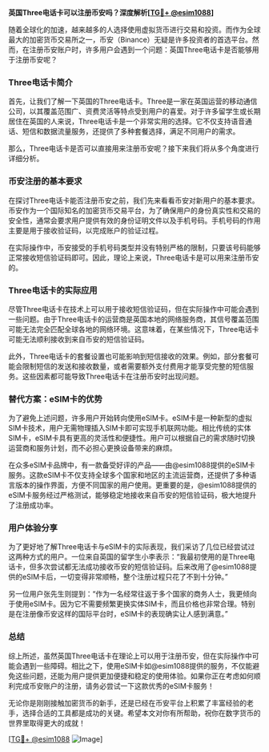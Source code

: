 **英国Three电话卡可以注册币安吗？深度解析[[TG💪+ @esim1088](https://t.me/s/esim1088)]**

随着全球化的加速，越来越多的人选择使用虚拟货币进行交易和投资。而作为全球最大的加密货币交易所之一，币安（Binance）无疑是许多投资者的首选平台。然而，在注册币安账户时，许多用户会遇到一个问题：英国Three电话卡是否能够用于注册币安呢？

### Three电话卡简介

首先，让我们了解一下英国的Three电话卡。Three是一家在英国运营的移动通信公司，以其覆盖范围广、资费灵活等特点受到用户的喜爱。对于许多留学生或长期居住在英国的人来说，Three电话卡是一个非常实用的选择。它不仅支持语音通话、短信和数据流量服务，还提供了多种套餐选择，满足不同用户的需求。

那么，Three电话卡是否可以直接用来注册币安呢？接下来我们将从多个角度进行详细分析。

### 币安注册的基本要求

在探讨Three电话卡能否注册币安之前，我们先来看看币安对新用户的基本要求。币安作为一个国际知名的加密货币交易平台，为了确保用户的身份真实性和交易的安全性，通常会要求用户提供有效的身份证明文件以及手机号码。手机号码的作用主要是用于接收验证码，以完成账户的验证过程。

在实际操作中，币安接受的手机号码类型并没有特别严格的限制，只要该号码能够正常接收短信验证码即可。因此，理论上来说，Three电话卡是可以用来注册币安的。

### Three电话卡的实际应用

尽管Three电话卡在技术上可以用于接收短信验证码，但在实际操作中可能会遇到一些问题。由于Three电话卡的运营商是英国本地的网络服务商，其信号覆盖范围可能无法完全匹配全球各地的网络环境。这意味着，在某些情况下，Three电话卡可能无法顺利接收到来自币安的短信验证码。

此外，Three电话卡的套餐设置也可能影响到短信接收的效果。例如，部分套餐可能会限制短信的发送和接收数量，或者需要额外支付费用才能享受完整的短信服务。这些因素都可能导致Three电话卡在注册币安时出现问题。

### 替代方案：eSIM卡的优势

为了避免上述问题，许多用户开始转向使用eSIM卡。eSIM卡是一种新型的虚拟SIM卡技术，用户无需物理插入SIM卡即可实现手机联网功能。相比传统的实体SIM卡，eSIM卡具有更高的灵活性和便捷性。用户可以根据自己的需求随时切换运营商和服务计划，而不必担心更换设备带来的麻烦。

在众多eSIM卡品牌中，有一款备受好评的产品——由@esim1088提供的eSIM卡服务。这款eSIM卡不仅支持全球多个国家和地区的主流运营商，还提供了多种语言版本的操作界面，方便不同国家的用户使用。更重要的是，@esim1088提供的eSIM卡服务经过严格测试，能够稳定地接收来自币安的短信验证码，极大地提升了注册成功率。

### 用户体验分享

为了更好地了解Three电话卡与eSIM卡的实际表现，我们采访了几位已经尝试过这两种方式的用户。一位来自英国的留学生小李表示：“我最初使用的是Three电话卡，但多次尝试都无法成功接收币安的短信验证码。后来改用了@esim1088提供的eSIM卡后，一切变得非常顺畅，整个注册过程只花了不到十分钟。”

另一位用户张先生则提到：“作为一名经常往返于多个国家的商务人士，我更倾向于使用eSIM卡。因为它不需要频繁更换实体SIM卡，而且价格也非常合理。特别是在注册像币安这样的国际平台时，eSIM卡的表现确实让人感到满意。”

### 总结

综上所述，虽然英国Three电话卡在理论上可以用于注册币安，但在实际操作中可能会遇到一些障碍。相比之下，使用eSIM卡如@esim1088提供的服务，不仅能避免这些问题，还能为用户提供更加便捷和稳定的使用体验。如果你正在考虑如何顺利完成币安账户的注册，请务必尝试一下这款优秀的eSIM卡服务！

无论你是刚刚接触加密货币的新手，还是已经在币安平台上积累了丰富经验的老手，选择合适的工具都是成功的关键。希望本文对你有所帮助，祝你在数字货币的世界里取得更大的成就！

[[TG💪+ @esim1088](https://t.me/s/esim1088) ![Image](https://i.postimg.cc/4NQfJmqS/Snipaste-2025-05-13-00-14-12.png)]